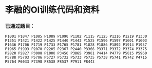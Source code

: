 # 李融的OI训练代码和资料    
### 已通过题目： 

    P1001 P1047 P1085 P1089 P1090 P1102 P1115 P1125 P1216 P1219 P1330 P1351 P1421 P1422 P1425 P1440 P1443 P1525 P1596 P1597 P1601 P1603 P1636 P1706 P1719 P1733 P1765 P1781 P1828 P1886 P1892 P1914 P1957 P1965 P1993 P2070 P2205 P2367 P2440 P3366 P3371 P3372 P3374 P3375 P2820 P2827 P3008 P1000 P3456 P3865 P3901 P4414 P4779 P5015 P5960 P5788 P5703 P5706 P5727 P5732 P5733 P5735 P5738 P5741 P5742 P4715 P5764 P6033 P7398 P8538 P8537 P7911 P8443